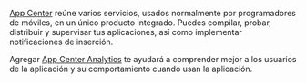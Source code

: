 ﻿[App Center](https://appcenter.ms/) reúne varios servicios, usados normalmente por programadores de móviles, en un único producto integrado. Puedes compilar, probar, distribuir y supervisar tus aplicaciones, así como implementar notificaciones de inserción.

Agregar [App Center Analytics](https://docs.microsoft.com/en-us/appcenter/analytics/) te ayudará a comprender mejor a los usuarios de la aplicación y su comportamiento cuando usan la aplicación.
